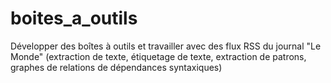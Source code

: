 # boites_a_outils
Développer des boîtes à outils et travailler avec des flux RSS du journal "Le Monde" (extraction de texte, étiquetage de texte, extraction de patrons, graphes de relations de dépendances syntaxiques)
